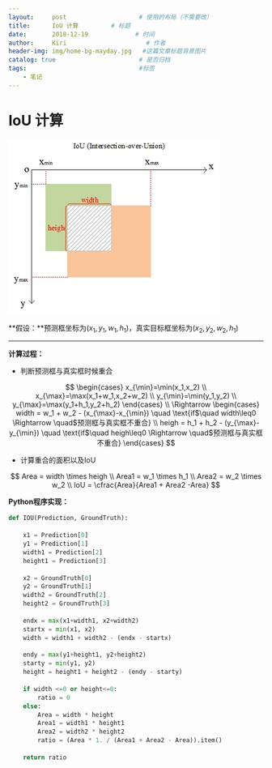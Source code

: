 ```yaml
---
layout:     post                    # 使用的布局（不需要改）
title:      IoU 计算         # 标题
date:       2018-12-19             # 时间
author:     Kiri                      # 作者
header-img: img/home-bg-mayday.jpg   #这篇文章标题背景图片
catalog: true                       # 是否归档
tags:                               #标签
    - 笔记
---
```


# IoU 计算

![pic1](https://github.com/caiwendi/caiwendi.github.io/raw/master/img/IOU.jpg)

**假设：**预测框坐标为$(x_1,y_1,w_1,h_1)$，真实目标框坐标为$(x_2,y_2,w_2,h_1)$

---

**计算过程：**

- 判断预测框与真实框时候重合

$$
\begin{cases}
x_{\min}=\min(x_1,x_2) \\
x_{\max}=\max(x_1+w_1,x_2+w_2) \\
y_{\min}=\min(y_1,y_2) \\
y_{\max}=\max(y_1+h_1,y_2+h_2)
\end{cases} \\ \Rightarrow
\begin{cases}
width = w_1 + w_2 - (x_{\max}-x_{\min}) \quad \text{if$\quad width\leq0 \Rightarrow \quad$预测框与真实框不重合} \\
heigh = h_1 + h_2 - (y_{\max}-y_{\min}) \quad \text{if$\quad heigh\leq0 \Rightarrow \quad$预测框与真实框不重合}
\end{cases}
$$

- 计算重合的面积以及IoU

$$
Area = width \times heigh \\
Area1 = w_1 \times h_1 \\
Area2 = w_2 \times w_2 \\
IoU = \cfrac{Area}{Area1 + Area2 -Area}
$$

**Python程序实现：**

```Python
def IOU(Prediction, GroundTruth):

    x1 = Prediction[0]
    y1 = Prediction[1]
    width1 = Prediction[2]
    height1 = Prediction[3]

    x2 = GroundTruth[0]
    y2 = GroundTruth[1]
    width2 = GroundTruth[2]
    height2 = GroundTruth[3]

    endx = max(x1+width1, x2+width2)
    startx = min(x1, x2)
    width = width1 + width2 - (endx - startx)

    endy = max(y1+height1, y2+height2)
    starty = min(y1, y2)
    height = height1 + height2 - (endy - starty)

    if width <=0 or height<=0:
        ratio = 0
    else:
        Area = width * height
        Area1 = width1 * height1
        Area2 = width2 * height2
        ratio = (Area * 1. / (Area1 + Area2 - Area)).item()

    return ratio
```









<html>
<head>
<title>MathJax TeX Test Page</title>
<script type="text/x-mathjax-config">
  MathJax.Hub.Config({tex2jax: {inlineMath: [['$','$'], ['\\(','\\)']]}});
</script>
<script type="text/javascript" async src="https://cdn.mathjax.org/mathjax/latest/MathJax.js?config=TeX-AMS_CHTML">
</script>
</head>
<body>